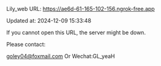 Lily_web URL: https://ae6d-61-165-102-156.ngrok-free.app

Updated at: 2024-12-09 15:33:48

If you cannot open this URL, the server might be down.

Please contact: 

goley04@foxmail.com Or Wechat:GL_yeaH